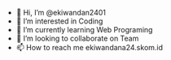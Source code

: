 - 👋 Hi, I’m @ekiwandan2401
- 👀 I’m interested in Coding
- 🌱 I’m currently learning Web Programing
- 💞️ I’m looking to collaborate on Team
- 📫 How to reach me ekiwandana24.skom.id

<!---
ekiwandan2401/ekiwandan2401 is a ✨ special ✨ repository because its `README.md` (this file) appears on your GitHub profile.
You can click the Preview link to take a look at your changes.
--->
